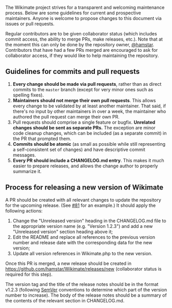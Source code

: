 The Wikimate project strives for a transparent and welcoming maintenance process.
Below are some guidelines for current and prospective maintainers.
Anyone is welcome to propose changes to this document via issues or pull requests.

Regular contributors are to be given collaborator status
(which includes commit access, the ability to merge PRs, make releases, etc.).
Note that at the moment this can only be done by the repository owner, [@hamstar](https://github.com/hamstar).
Contributors that have had a few PRs merged are encouraged to ask for collaborator access,
if they would like to help maintaining the repository.

## Guidelines for commits and pull requests

1. **Every change should be made via pull requests**,
   rather than as direct commits to the `master` branch
   (except for very minor ones such as spelling fixes).
2. **Maintainers should not merge their own pull requests**.
   This allows every change to be validated by at least another maintainer.
   That said, if there's no input by other maintainers in over a week,
   the maintainer who authored the pull request can merge their own PR.
3. Pull requests should comprise a single feature or bugfix.
   **Unrelated changes should be sent as separate PRs.**
   The exception are minor code cleanup changes,
   which can be included (as a separate commit) in the PR that prompted them.
4. **Commits should be atomic**
   (as small as possible while still representing a self-consistent set of changes)
   and have descriptive commit messages.
5. **Every PR should include a CHANGELOG.md entry**.
   This makes it much easier to prepare releases,
   and allows the change author to properly summarize it.

## Process for releasing a new version of Wikimate

A PR should be created with all relevant changes to update the repository for the upcoming release.
(See [#81](https://github.com/hamstar/Wikimate/pull/81) for an example.)
It should apply the following actions:

1. Change the "Unreleased version" heading in the CHANGELOG.md file
   to the appropriate version name (e.g. "Version 1.2.3")
   and add a new "Unreleased version" section heading above it;
2. Edit the README and replace all references
   to the previous version number and release date
   with the corresponding data for the new version;
3. Update all version references in Wikimate.php
   to the new version.

Once this PR is merged, a new release should be created
in https://github.com/hamstar/Wikimate/releases/new
(collaborator status is required for this step).

The version tag and the title of the release notes should be in the format v1.2.3
(following [SemVer](http://semver.org/) conventions
to determine which part of the version number to increase).
The body of the release notes should be a summary of the contents
of the relevant section in CHANGELOG.md.
